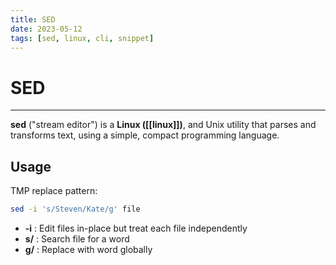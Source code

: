 ```yaml
---
title: SED
date: 2023-05-12
tags: [sed, linux, cli, snippet]
---
```


# SED
---
**sed** ("stream editor") is a **Linux ([[linux]])**, and Unix utility that parses and transforms text, using a simple, compact programming language.

## Usage

TMP
replace pattern: 
```bash
sed -i 's/Steven/Kate/g' file
```

- **-i** : Edit files in-place but treat each file independently
- **s/** : Search file for a word
- **g/** : Replace with word globally
